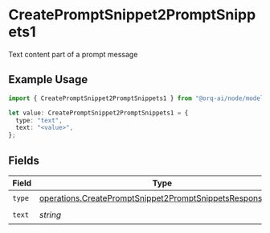 # CreatePromptSnippet2PromptSnippets1

Text content part of a prompt message

## Example Usage

```typescript
import { CreatePromptSnippet2PromptSnippets1 } from "@orq-ai/node/models/operations";

let value: CreatePromptSnippet2PromptSnippets1 = {
  type: "text",
  text: "<value>",
};
```

## Fields

| Field                                                                                                                                  | Type                                                                                                                                   | Required                                                                                                                               | Description                                                                                                                            |
| -------------------------------------------------------------------------------------------------------------------------------------- | -------------------------------------------------------------------------------------------------------------------------------------- | -------------------------------------------------------------------------------------------------------------------------------------- | -------------------------------------------------------------------------------------------------------------------------------------- |
| `type`                                                                                                                                 | [operations.CreatePromptSnippet2PromptSnippetsResponseType](../../models/operations/createpromptsnippet2promptsnippetsresponsetype.md) | :heavy_check_mark:                                                                                                                     | N/A                                                                                                                                    |
| `text`                                                                                                                                 | *string*                                                                                                                               | :heavy_check_mark:                                                                                                                     | N/A                                                                                                                                    |